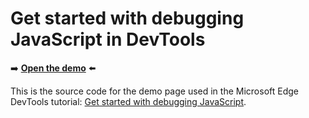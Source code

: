 # Get started with debugging JavaScript in DevTools

➡️ **[Open the demo](https://microsoftedge.github.io/Demos/devtools-js-get-started/)** ⬅️

This is the source code for the demo page used in the Microsoft Edge DevTools tutorial: [Get started with debugging JavaScript](https://learn.microsoft.com/microsoft-edge/devtools/javascript/).
